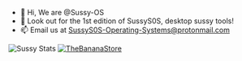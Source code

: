 - 👋 Hi, We are @Sussy-OS
- 👀 Look out for the 1st edition of SussyS0S, desktop sussy tools!
- 📫 Email us at SussyS0S-Operating-Systems@protonmail.com


![Sussy Stats](https://github-readme-stats.vercel.app/api?username=Sussy-OS&show_icons=true&theme=solarized-light)
[![TheBananaStore](https://github-readme-stats.vercel.app/api/pin/?username=TheBananaStore&repo=TheBananaStore&theme=solarized-light)](https://github.com/TheBananaStore/TheBananaStore)

<!---
Sussy-OS/Sussy-OS is a ✨ special ✨ repository because its `README.md` (this file) appears on your GitHub profile.
You can click the Preview link to take a look at your changes.
--->
